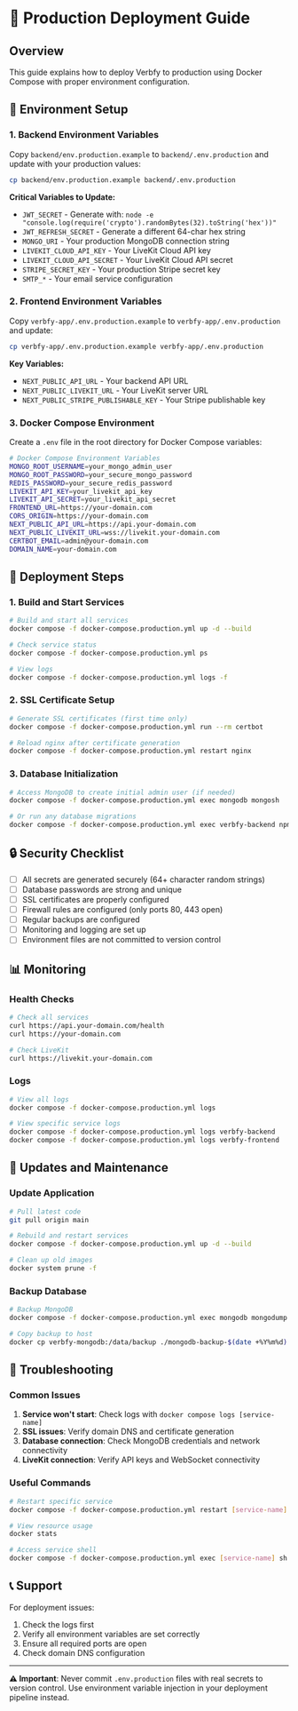 # 🚀 Production Deployment Guide

## Overview

This guide explains how to deploy Verbfy to production using Docker Compose with proper environment configuration.

## 🔧 Environment Setup

### 1. Backend Environment Variables

Copy `backend/env.production.example` to `backend/.env.production` and update with your production values:

```bash
cp backend/env.production.example backend/.env.production
```

**Critical Variables to Update:**

- `JWT_SECRET` - Generate with: `node -e "console.log(require('crypto').randomBytes(32).toString('hex'))"`
- `JWT_REFRESH_SECRET` - Generate a different 64-char hex string
- `MONGO_URI` - Your production MongoDB connection string
- `LIVEKIT_CLOUD_API_KEY` - Your LiveKit Cloud API key
- `LIVEKIT_CLOUD_API_SECRET` - Your LiveKit Cloud API secret
- `STRIPE_SECRET_KEY` - Your production Stripe secret key
- `SMTP_*` - Your email service configuration

### 2. Frontend Environment Variables

Copy `verbfy-app/.env.production.example` to `verbfy-app/.env.production` and update:

```bash
cp verbfy-app/.env.production.example verbfy-app/.env.production
```

**Key Variables:**
- `NEXT_PUBLIC_API_URL` - Your backend API URL
- `NEXT_PUBLIC_LIVEKIT_URL` - Your LiveKit server URL
- `NEXT_PUBLIC_STRIPE_PUBLISHABLE_KEY` - Your Stripe publishable key

### 3. Docker Compose Environment

Create a `.env` file in the root directory for Docker Compose variables:

```bash
# Docker Compose Environment Variables
MONGO_ROOT_USERNAME=your_mongo_admin_user
MONGO_ROOT_PASSWORD=your_secure_mongo_password
REDIS_PASSWORD=your_secure_redis_password
LIVEKIT_API_KEY=your_livekit_api_key
LIVEKIT_API_SECRET=your_livekit_api_secret
FRONTEND_URL=https://your-domain.com
CORS_ORIGIN=https://your-domain.com
NEXT_PUBLIC_API_URL=https://api.your-domain.com
NEXT_PUBLIC_LIVEKIT_URL=wss://livekit.your-domain.com
CERTBOT_EMAIL=admin@your-domain.com
DOMAIN_NAME=your-domain.com
```

## 🐳 Deployment Steps

### 1. Build and Start Services

```bash
# Build and start all services
docker compose -f docker-compose.production.yml up -d --build

# Check service status
docker compose -f docker-compose.production.yml ps

# View logs
docker compose -f docker-compose.production.yml logs -f
```

### 2. SSL Certificate Setup

```bash
# Generate SSL certificates (first time only)
docker compose -f docker-compose.production.yml run --rm certbot

# Reload nginx after certificate generation
docker compose -f docker-compose.production.yml restart nginx
```

### 3. Database Initialization

```bash
# Access MongoDB to create initial admin user (if needed)
docker compose -f docker-compose.production.yml exec mongodb mongosh

# Or run any database migrations
docker compose -f docker-compose.production.yml exec verbfy-backend npm run migrate
```

## 🔒 Security Checklist

- [ ] All secrets are generated securely (64+ character random strings)
- [ ] Database passwords are strong and unique
- [ ] SSL certificates are properly configured
- [ ] Firewall rules are configured (only ports 80, 443 open)
- [ ] Regular backups are configured
- [ ] Monitoring and logging are set up
- [ ] Environment files are not committed to version control

## 📊 Monitoring

### Health Checks

```bash
# Check all services
curl https://api.your-domain.com/health
curl https://your-domain.com

# Check LiveKit
curl https://livekit.your-domain.com
```

### Logs

```bash
# View all logs
docker compose -f docker-compose.production.yml logs

# View specific service logs
docker compose -f docker-compose.production.yml logs verbfy-backend
docker compose -f docker-compose.production.yml logs verbfy-frontend
```

## 🔄 Updates and Maintenance

### Update Application

```bash
# Pull latest code
git pull origin main

# Rebuild and restart services
docker compose -f docker-compose.production.yml up -d --build

# Clean up old images
docker system prune -f
```

### Backup Database

```bash
# Backup MongoDB
docker compose -f docker-compose.production.yml exec mongodb mongodump --out /data/backup

# Copy backup to host
docker cp verbfy-mongodb:/data/backup ./mongodb-backup-$(date +%Y%m%d)
```

## 🚨 Troubleshooting

### Common Issues

1. **Service won't start**: Check logs with `docker compose logs [service-name]`
2. **SSL issues**: Verify domain DNS and certificate generation
3. **Database connection**: Check MongoDB credentials and network connectivity
4. **LiveKit connection**: Verify API keys and WebSocket connectivity

### Useful Commands

```bash
# Restart specific service
docker compose -f docker-compose.production.yml restart [service-name]

# View resource usage
docker stats

# Access service shell
docker compose -f docker-compose.production.yml exec [service-name] sh
```

## 📞 Support

For deployment issues:
1. Check the logs first
2. Verify all environment variables are set correctly
3. Ensure all required ports are open
4. Check domain DNS configuration

---

**⚠️ Important**: Never commit `.env.production` files with real secrets to version control. Use environment variable injection in your deployment pipeline instead.